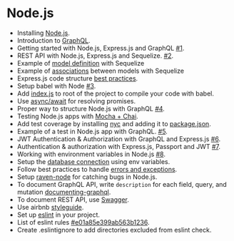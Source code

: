 Node.js
====

* Installing [Node.js].
* Introduction to [GraphQL].
* Getting started with Node.js, Express.js and GraphQL [#1].
* REST API with Node.js, Express.js and Sequelize. [#2].
* Example of [model definition] with Sequelize
* Example of [associations] between models with Sequelize
* Express.js code structure [best practices].
* Setup babel with Node [#3].
* Add [index.js] to root of the project to compile your code with babel.
* Use [async/await] for resolving promises.
* Proper way to structure Node.js with GraphQL [#4].
* Testing Node.js apps with [Mocha + Chai].
* Add test coverage by installing [nyc] and adding it to [package.json].
* Example of a test in Node.js app with GraphQL. [#5].
* JWT Authentication & Authorization with GraphQL and Express.js [#6].
* Authentication & authorization with Express.js, Passport and JWT [#7].
* Working with environment variables in Node.js [#8].
* Setup the [database connection] using env variables.
* Follow best practices to handle [errors and exceptions].
* Setup [raven-node] for catching bugs in Node.js.
* To document GraphQL API, write `description` for each field, query, and mutation [documenting-graphql].
* To document REST API, use [Swagger].
* Use airbnb [styleguide].
* Set up [eslint] in your project.
* List of eslint rules [#e01a85e399ab563b1236].
* Create .eslintignore to add directories excluded from eslint check.

[#1]: https://blog.risingstack.com/graphql-overview-getting-started-with-graphql-and-nodejs/
[#2]: https://arjunphp.com/build-restful-api-using-node-express-sequelize/
[#3]: https://babeljs.io/docs/setup/#installation
[#4]: https://github.com/juffalow/express-graphql-sequelize-example/tree/master/graphql
[#5]: ./samples/user.spec.js
[#6]: https://github.com/aichbauer/express-graphql-boilerplate
[#7]: https://jonathanmh.com/express-passport-json-web-token-jwt-authentication-beginners/
[#8]: https://www.twilio.com/blog/2017/08/working-with-environment-variables-in-node-js.html
[#e01a85e399ab563b1236]: https://gist.github.com/cletusw/e01a85e399ab563b1236
[associations]: ./samples/associations
[airbnb]: https://www.npmjs.com/package/eslint-config-airbnb
[styleguide]: https://github.com/airbnb/javascript
[GraphQL]: http://graphql.org/learn
[model definition]: ./samples/user.js
[Mocha + Chai]: https://medium.com/the-web-tub/mocha-chai-js-unit-testing-for-es6-with-istanbul-code-coverage-11b2a141a446
[async/await]: https://medium.freecodecamp.org/how-to-write-beautiful-node-js-apis-using-async-await-and-the-firebase-database-befdf3a5ffee
[database connection]: ./samples/config.js
[errors and exceptions]: https://stackoverflow.com/questions/7310521/node-js-best-practice-exception-handling
[raven-node]: https://docs.sentry.io/clients/node/
[documenting-graphql]: https://blog.codeship.com/documenting-graphql/
[Swagger]: http://mherman.org/blog/2016/05/26/swagger-and-nodejs/
[Node.js]: http://nodesource.com/blog/installing-node-js-tutorial-using-nvm-on-mac-os-x-and-ubuntu/
[package.json]: ./samples/package.json
[index.js]: ./samples/index.js
[nyc]: https://www.npmjs.com/package/nyc
[best practices]: https://www.terlici.com/2014/08/25/best-practices-express-structure.html
[eslint]: https://medium.com/@StevenLeiva1/configuring-eslint-on-a-nodejs-app-92903cb21038